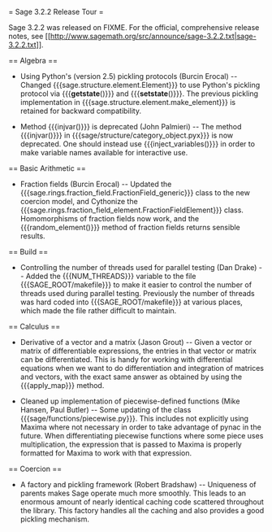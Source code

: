 = Sage 3.2.2 Release Tour =

Sage 3.2.2 was released on FIXME. For the official, comprehensive release notes, see [[http://www.sagemath.org/src/announce/sage-3.2.2.txt|sage-3.2.2.txt]].

== Algebra ==

 * Using Python's (version 2.5) pickling protocols (Burcin Erocal) -- Changed {{{sage.structure.element.Element}}} to use Python's pickling protocol via {{{__getstate__()}}} and {{{__setstate__()}}}. The previous pickling implementation in {{{sage.structure.element.make_element}}} is retained for backward compatibility.

 * Method {{{injvar()}}} is deprecated (John Palmieri) -- The method {{{injvar()}}} in {{{sage/structure/category_object.pyx}}} is now deprecated. One should instead use {{{inject_variables()}}} in order to make variable names available for interactive use.

== Basic Arithmetic ==

 * Fraction fields (Burcin Erocal) -- Updated the {{{sage.rings.fraction_field.FractionField_generic}}} class to the new coercion model, and Cythonize the {{{sage.rings.fraction_field_element.FractionFieldElement}}} class. Homomorphisms of fraction fields now work, and the {{{random_element()}}} method of fraction fields returns sensible results. 

== Build ==

 * Controlling the number of threads used for parallel testing (Dan Drake) -- Added the {{{NUM_THREADS}}} variable to the file {{{SAGE_ROOT/makefile}}} to make it easier to control the number of threads used during parallel testing. Previously the number of threads was hard coded into {{{SAGE_ROOT/makefile}}} at various places, which made the file rather difficult to maintain.

== Calculus ==

 * Derivative of a vector and a matrix (Jason Grout) -- Given a vector or matrix of differentiable expressions, the entries in that vector or matrix can be differentiated. This is handy for working with differential equations when we want to do differentiation and integration of matrices and vectors, with the exact same answer as obtained by using the {{{apply_map}}} method.

 * Cleaned up implementation of piecewise-defined functions (Mike Hansen, Paul Butler) -- Some updating of the class {{{sage/functions/piecewise.py}}}. This includes not explicitly using Maxima where not necessary in order to take advantage of pynac in the future. When differentiating piecewise functions where some piece uses multiplication, the expression that is passed to Maxima is properly formatted for Maxima to work with that expression.

== Coercion ==

 * A factory and pickling framework (Robert Bradshaw) -- Uniqueness of parents makes Sage operate much more smoothly. This leads to an enormous amount of nearly identical caching code scattered throughout the library. This factory handles all the caching and also provides a good pickling mechanism.
